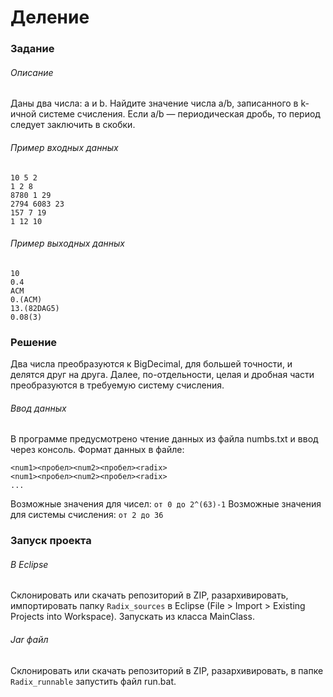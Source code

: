 # Деление
### Задание
###### Описание
Даны два числа: a и b. Найдите значение числа a/b, записанного в k-ичной системе счисления. Если a/b — периодическая дробь, то период следует заключить в скобки.
###### Пример входных данных
```
10 5 2
1 2 8
8780 1 29
2794 6083 23
157 7 19
1 12 10
```
###### Пример выходных данных
```
10
0.4
ACM
0.(ACM)
13.(82DAG5)
0.08(3)
```
### Решение
Два числа преобразуются к BigDecimal, для большей точности, и делятся друг на друга. Далее, по-отдельности, целая и дробная части преобразуются в требуемую систему счисления.
###### Ввод данных
В программе предусмотрено чтение данных из файла numbs.txt и ввод через консоль. Формат данных в файле:
```
<num1><пробел><num2><пробел><radix>
<num1><пробел><num2><пробел><radix>
...
```
Возможные значения для чисел: ```от 0 до 2^(63)-1```
Возможные значения для системы счисления: ```от 2 до 36```
### Запуск проекта
###### В Eclipse
Склонировать или скачать репозиторий в ZIP, разархивировать, импортировать папку ```Radix_sources``` в Eclipse (File > Import > Existing Projects into Workspace). Запускать из класса MainClass.
###### Jar файл
Склонировать или скачать репозиторий в ZIP, разархивировать, в папке ```Radix_runnable``` запустить файл run.bat.
